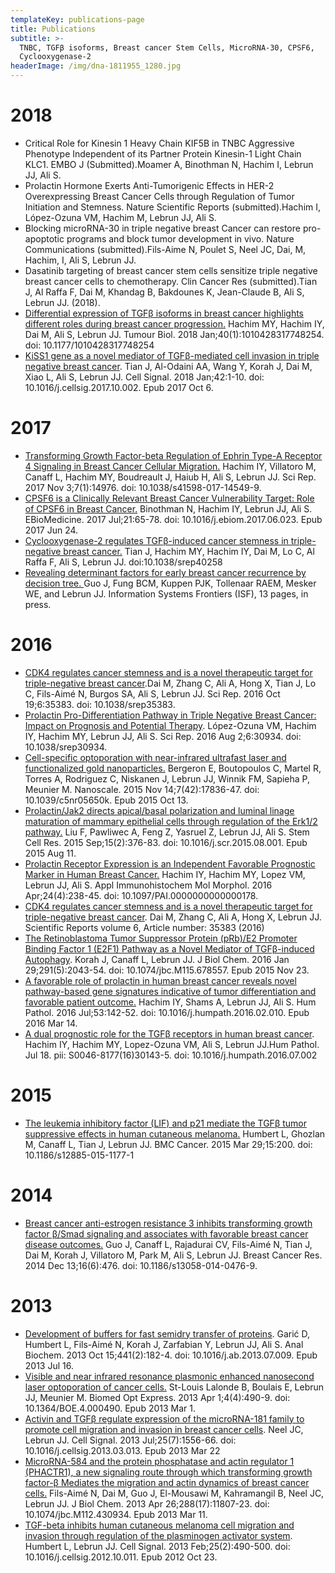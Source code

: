 ```yaml
---
templateKey: publications-page
title: Publications
subtitle: >-
  TNBC, TGFβ isoforms, Breast cancer Stem Cells, MicroRNA-30, CPSF6,
  Cyclooxygenase-2 
headerImage: /img/dna-1811955_1280.jpg
---
```

# 2018

* Critical Role for Kinesin 1 Heavy Chain KIF5B in TNBC Aggressive Phenotype Independent of its Partner Protein Kinesin-1 Light Chain KLC1. EMBO J (Submitted).Moamer A, Binothman N, Hachim I, Lebrun JJ, Ali S.
* Prolactin Hormone Exerts Anti-Tumorigenic Effects in HER-2 Overexpressing Breast Cancer Cells through Regulation of Tumor Initiation and Stemness. Nature Scientific Reports (submitted).Hachim I, López-Ozuna VM, Hachim M, Lebrun JJ, Ali S. 
* Blocking microRNA-30 in triple negative breast Cancer can restore pro-apoptotic programs and block tumor development in vivo. Nature Communications (submitted).Fils-Aime N, Poulet S, Neel JC, Dai, M, Hachim, I, Ali S, Lebrun JJ. 
* Dasatinib targeting of breast cancer stem cells sensitize triple negative breast cancer cells to chemotherapy. Clin Cancer Res (submitted).Tian J, Al Raffa F, Dai M, Khandag B, Bakdounes K, Jean-Claude B, Ali S, Lebrun JJ. (2018).
* [Differential expression of TGFβ isoforms in breast cancer highlights different roles during breast cancer progression.](https://www.ncbi.nlm.nih.gov/pubmed/29320969) Hachim MY, Hachim IY, Dai M, Ali S, Lebrun JJ. Tumour Biol. 2018 Jan;40(1):1010428317748254. doi: 10.1177/1010428317748254
* [KiSS1 gene as a novel mediator of TGFβ-mediated cell invasion in triple negative breast cancer](https://www.ncbi.nlm.nih.gov/pubmed/?term=KiSS1+gene+as+a+novel+mediator+of+TGF%CE%B2-mediated+cell+invasion+in+triple+negative+breast+cancer.).
  Tian J, Al-Odaini AA, Wang Y, Korah J, Dai M, Xiao L, Ali S, Lebrun JJ.
  Cell Signal. 2018 Jan;42:1-10. doi: 10.1016/j.cellsig.2017.10.002. Epub 2017 Oct 6.

# 2017

* [Transforming Growth Factor-beta Regulation of Ephrin Type-A Receptor 4 Signaling in Breast Cancer Cellular Migration.](https://www.nature.com/articles/s41598-017-14549-9) Hachim IY, Villatoro M, Canaff L, Hachim MY, Boudreault J, Haiub H, Ali S, Lebrun JJ. Sci Rep. 2017 Nov 3;7(1):14976. doi: 10.1038/s41598-017-14549-9.
* [CPSF6 is a Clinically Relevant Breast Cancer Vulnerability Target: Role of CPSF6 in Breast Cancer.](https://www.ncbi.nlm.nih.gov/pubmed/28673861) Binothman N, Hachim IY, Lebrun JJ, Ali S. EBioMedicine. 2017 Jul;21:65-78. doi: 10.1016/j.ebiom.2017.06.023. Epub 2017 Jun 24.
* [Cyclooxygenase-2 regulates TGFβ-induced cancer stemness in triple-negative breast cancer.](<Cyclooxygenase-2 regulates TGFβ-induced cancer stemness in triple-negative breast cancer.>) Tian J, Hachim MY, Hachim IY, Dai M, Lo C, Al Raffa F, Ali S, Lebrun JJ. doi:10.1038/srep40258 
* [Revealing determinant factors for early breast cancer recurrence by decision tree. ](<Revealing determinant factors for early breast cancer recurrence by decision tree. >)Guo J, Fung BCM, Kuppen PJK, Tollenaar RAEM, Mesker WE, and Lebrun JJ. Information Systems Frontiers (ISF), 13 pages, in press. 

# 2016

* [CDK4 regulates cancer stemness and is a novel therapeutic target for triple-negative breast cancer](<CDK4 regulates cancer stemness and is a novel therapeutic target for triple-negative breast cancer.>).Dai M, Zhang C, Ali A, Hong X, Tian J, Lo C, Fils-Aimé N, Burgos SA, Ali S, Lebrun JJ.
  Sci Rep. 2016 Oct 19;6:35383. doi: 10.1038/srep35383.
* [Prolactin Pro-Differentiation Pathway in Triple Negative Breast Cancer: Impact on Prognosis and Potential Therapy](<Prolactin Pro-Differentiation Pathway in Triple Negative Breast Cancer: Impact on Prognosis and Potential Therapy>). López-Ozuna VM, Hachim IY, Hachim MY, Lebrun JJ, Ali S. Sci Rep. 2016 Aug 2;6:30934. doi: 10.1038/srep30934.
* [Cell-specific optoporation with near-infrared ultrafast laser and functionalized gold nanoparticles.](<Cell-specific optoporation with near-infrared ultrafast laser and functionalized gold nanoparticles.>) Bergeron E, Boutopoulos C, Martel R, Torres A, Rodriguez C, Niskanen J, Lebrun JJ, Winnik FM, Sapieha P, Meunier M. Nanoscale. 2015 Nov 14;7(42):17836-47. doi: 10.1039/c5nr05650k. Epub 2015 Oct 13.
* [Prolactin/Jak2 directs apical/basal polarization and luminal linage maturation of mammary epithelial cells through regulation of the Erk1/2 pathway.](<Prolactin/Jak2 directs apical/basal polarization and luminal linage maturation of mammary epithelial cells through regulation of the Erk1/2 pathway.>) Liu F, Pawliwec A, Feng Z, Yasruel Z, Lebrun JJ, Ali S. Stem Cell Res. 2015 Sep;15(2):376-83. doi: 10.1016/j.scr.2015.08.001. Epub 2015 Aug 11.
* [Prolactin Receptor Expression is an Independent Favorable Prognostic Marker in Human Breast Cancer.](<Prolactin Receptor Expression is an Independent Favorable Prognostic Marker in Human Breast Cancer.>) Hachim IY, Hachim MY, Lopez VM, Lebrun JJ, Ali S. Appl Immunohistochem Mol Morphol. 2016 Apr;24(4):238-45. doi: 10.1097/PAI.0000000000000178.
* [CDK4 regulates cancer stemness and is a novel therapeutic target for triple-negative breast cancer](<CDK4 regulates cancer stemness and is a novel therapeutic target for triple-negative breast cancer>). Dai M, Zhang C, Ali A, Hong X, Lebrun JJ. Scientific Reports volume 6, Article number: 35383 (2016)
* [The Retinoblastoma Tumor Suppressor Protein (pRb)/E2 Promoter Binding Factor 1 (E2F1) Pathway as a Novel Mediator of TGFβ-induced Autophagy](<The Retinoblastoma Tumor Suppressor Protein (pRb)/E2 Promoter Binding Factor 1 (E2F1) Pathway as a Novel Mediator of TGFβ-induced Autophagy>). Korah J, Canaff L, Lebrun JJ. J Biol Chem. 2016 Jan 29;291(5):2043-54. doi: 10.1074/jbc.M115.678557. Epub 2015 Nov 23.
* [A favorable role of prolactin in human breast cancer reveals novel pathway-based gene signatures indicative of tumor differentiation and favorable patient outcome.](<A favorable role of prolactin in human breast cancer reveals novel pathway-based gene signatures indicative of tumor differentiation and favorable patient outcome.>) Hachim IY, Shams A, Lebrun JJ, Ali S. Hum Pathol. 2016 Jul;53:142-52. doi: 10.1016/j.humpath.2016.02.010. Epub 2016 Mar 14.
* [A dual prognostic role for the TGFβ receptors in human breast cancer](<A dual prognostic role for the TGFβ receptors in human breast cancer>). Hachim IY, Hachim MY, Lopez-Ozuna VM, Ali S, Lebrun JJ.Hum Pathol. Jul 18. pii: S0046-8177(16)30143-5.  doi: 10.1016/j.humpath.2016.07.002

# 2015

* [The leukemia inhibitory factor (LIF) and p21 mediate the TGFβ tumor suppressive effects in human cutaneous melanoma.](<The leukemia inhibitory factor (LIF) and p21 mediate the TGFβ tumor suppressive effects in human cutaneous melanoma.>) Humbert L, Ghozlan M, Canaff L, Tian J, Lebrun JJ. BMC Cancer. 2015 Mar 29;15:200. doi: 10.1186/s12885-015-1177-1

# 2014

* [Breast cancer anti-estrogen resistance 3 inhibits transforming growth factor β/Smad signaling and associates with favorable breast cancer disease outcomes.](<Breast cancer anti-estrogen resistance 3 inhibits transforming growth factor β/Smad signaling and associates with favorable breast cancer disease outcomes.>) Guo J, Canaff L, Rajadurai CV, Fils-Aimé N, Tian J, Dai M, Korah J, Villatoro M, Park M, Ali S, Lebrun JJ. Breast Cancer Res. 2014 Dec 13;16(6):476. doi: 10.1186/s13058-014-0476-9.

# 2013

* [Development of buffers for fast semidry transfer of proteins](<Development of buffers for fast semidry transfer of proteins>). Garić D, Humbert L, Fils-Aimé N, Korah J, Zarfabian Y, Lebrun JJ, Ali S. Anal Biochem. 2013 Oct 15;441(2):182-4. doi: 10.1016/j.ab.2013.07.009. Epub 2013 Jul 16.
* [Visible and near infrared resonance plasmonic enhanced nanosecond laser optoporation of cancer cells.](<Visible and near infrared resonance plasmonic enhanced nanosecond laser optoporation of cancer cells.>) St-Louis Lalonde B, Boulais E, Lebrun JJ, Meunier M. Biomed Opt Express. 2013 Apr 1;4(4):490-9. doi: 10.1364/BOE.4.000490. Epub 2013 Mar 1.
* [Activin and TGFβ regulate expression of the microRNA-181 family to promote cell migration and invasion in breast cancer cells](<Activin and TGFβ regulate expression of the microRNA-181 family to promote cell migration and invasion in breast cancer cells>). Neel JC, Lebrun JJ. Cell Signal. 2013 Jul;25(7):1556-66. doi: 10.1016/j.cellsig.2013.03.013. Epub 2013 Mar 22
* [MicroRNA-584 and the protein phosphatase and actin regulator 1 (PHACTR1), a new signaling route through which transforming growth factor-β Mediates the migration and actin dynamics of breast cancer cells.](<MicroRNA-584 and the protein phosphatase and actin regulator 1 (PHACTR1), a new signaling route through which transforming growth factor-β Mediates the migration and actin dynamics of breast cancer cells.>) Fils-Aimé N, Dai M, Guo J, El-Mousawi M, Kahramangil B, Neel JC, Lebrun JJ. J Biol Chem. 2013 Apr 26;288(17):11807-23. doi: 10.1074/jbc.M112.430934. Epub 2013 Mar 11.
* [TGF-beta inhibits human cutaneous melanoma cell migration and invasion through regulation of the plasminogen activator system](<TGF-beta inhibits human cutaneous melanoma cell migration and invasion through regulation of the plasminogen activator system>). Humbert L, Lebrun JJ. Cell Signal. 2013 Feb;25(2):490-500. doi: 10.1016/j.cellsig.2012.10.011. Epub 2012 Oct 23.
